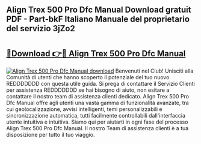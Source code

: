 ## Align Trex 500 Pro Dfc Manual Download gratuit PDF - Part-bkF Italiano Manuale del proprietario del servizio 3jZo2

# <h2><a href="http://dfh2lr.blite.top/?on=Align+Trex+500+Pro+Dfc+Manual">🔗Download 👉🔴 Align Trex 500 Pro Dfc Manual</a></h2>

[![Align Trex 500 Pro Dfc Manual download](https://i.imgur.com/lujVjoI.png)](http://dfh2lr.blite.top/?on=Align+Trex+500+Pro+Dfc+Manual)
Benvenuti nel Club! Unisciti alla Comunità di utenti che hanno scoperto il potenziale del tuo nuovo REDDDDDDD con questa utile guida. Si prega di contattare il Servizio Clienti per assistenza REDDDDDDD se hai bisogno di aiuto, non esitare a contattare il nostro team di assistenza clienti dedicato. Align Trex 500 Pro Dfc Manual offre agli utenti una vasta gamma di funzionalità avanzate, tra cui geolocalizzazione, avvisi intelligenti, temi personalizzabili e sincronizzazione automatica, tutti facilmente controllabili dall'interfaccia utente intuitiva e intuitiva. Siamo qui per aiutarti in ogni fase del processo Align Trex 500 Pro Dfc Manual. Il nostro Team di assistenza clienti è a tua disposizione per tutto il tuo viaggio.
